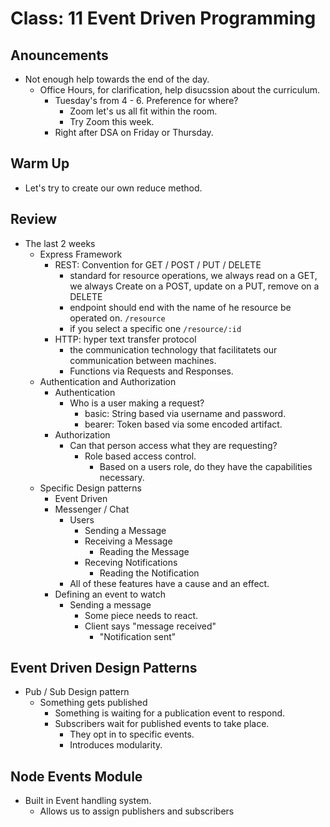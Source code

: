 # Class: 11 Event Driven Programming

## Anouncements

- Not enough help towards the end of the day.
  - Office Hours, for clarification, help disucssion about the curriculum.
    - Tuesday's from 4 - 6. Preference for where?
      - Zoom let's us all fit within the room.
      - Try Zoom this week.
    - Right after DSA on Friday or Thursday.

## Warm Up

- Let's try to create our own reduce method.

## Review

- The last 2 weeks
  - Express Framework
    - REST: Convention for GET / POST / PUT / DELETE
      - standard for resource operations, we always read on a GET, we always Create on a POST, update on a PUT, remove on a DELETE
      - endpoint should end with the name of he resource be operated on. `/resource`
      - if you select a specific one `/resource/:id`
    - HTTP: hyper text transfer protocol
      - the communication technology that facilitatets our communication between machines.
      - Functions via Requests and Responses.
  - Authentication and Authorization
    - Authentication
      - Who is a user making a request?
        - basic: String based via username and password.
        - bearer: Token based via some encoded artifact.
    - Authorization
      - Can that person access what they are requesting?
        - Role based access control.
          - Based on a users role, do they have the capabilities necessary.
  - Specific Design patterns
    - Event Driven
    - Messenger / Chat
      - Users
        - Sending a Message
        - Receiving a Message
          - Reading the Message
        - Receving Notifications
          - Reading the Notification
      - All of these features have a cause and an effect.
    - Defining an event to watch
      - Sending a message
        - Some piece needs to react.
        - Client says "message received"
          - "Notification sent"

## Event Driven Design Patterns

- Pub / Sub Design pattern
  - Something gets published
    - Something is waiting for a publication event to respond.
    - Subscribers wait for published events to take place.
      - They opt in to specific events.
      - Introduces modularity.

## Node Events Module

- Built in Event handling system.
  - Allows us to assign publishers and subscribers
